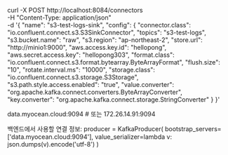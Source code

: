 curl -X POST http://localhost:8084/connectors \
    -H "Content-Type: application/json" \
    -d '{
      "name": "s3-test-logs-sink",
      "config": {
        "connector.class": "io.confluent.connect.s3.S3SinkConnector",
        "topics": "s3-test-logs",
        "s3.bucket.name": "raw",
        "s3.region": "ap-northeast-2",
        "store.url": "http://minio1:9000",
        "aws.access.key.id": "hellopong",
        "aws.secret.access.key": "hellopong303",
        "format.class": "io.confluent.connect.s3.format.bytearray.ByteArrayFormat",
        "flush.size": "10",
        "rotate.interval.ms": "10000",
        "storage.class": "io.confluent.connect.s3.storage.S3Storage",
        "s3.path.style.access.enabled": "true",
        "value.converter": "org.apache.kafka.connect.converters.ByteArrayConverter",
        "key.converter": "org.apache.kafka.connect.storage.StringConverter"
      }
    }'


data.myocean.cloud:9094  # 또는 172.26.14.91:9094

백엔드에서 사용할 연결 정보:
producer = KafkaProducer(
bootstrap_servers=['data.myocean.cloud:9094'],
value_serializer=lambda v: json.dumps(v).encode('utf-8')
)